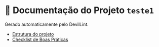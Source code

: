 # 📘 Documentação do Projeto `teste1`

Gerado automaticamente pelo DevilLint.

- [Estrutura do projeto](estrutura.md)
- [Checklist de Boas Práticas](checklist.md)
